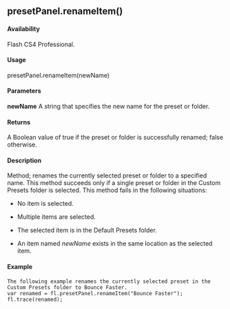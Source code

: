 ## presetPanel.renameItem()

#### Availability

Flash CS4 Professional.

#### Usage

presetPanel.renameItem(newName)

#### Parameters

**newName** A string that specifies the new name for the preset or folder.

#### Returns

A Boolean value of true if the preset or folder is successfully renamed; false otherwise.

#### Description

Method; renames the currently selected preset or folder to a specified name. This method succeeds only if a single preset or folder in the Custom Presets folder is selected. This method fails in the following situations:

-   No item is selected.

-   Multiple items are selected.

-   The selected item is in the Default Presets folder.

-   An item named *newName* exists in the same location as the selected item.

#### Example

```
The following example renames the currently selected preset in the Custom Presets folder to Bounce Faster.
var renamed = fl.presetPanel.renameItem("Bounce Faster"); fl.trace(renamed);

```